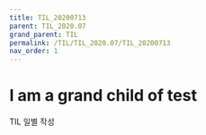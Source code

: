 ```yaml
---
title: TIL_20200713
parent: TIL_2020.07
grand_parent: TIL
permalink: /TIL/TIL_2020.07/TIL_20200713
nav_order: 1
---
```


# I am a grand child of test

TIL 일별 작성
